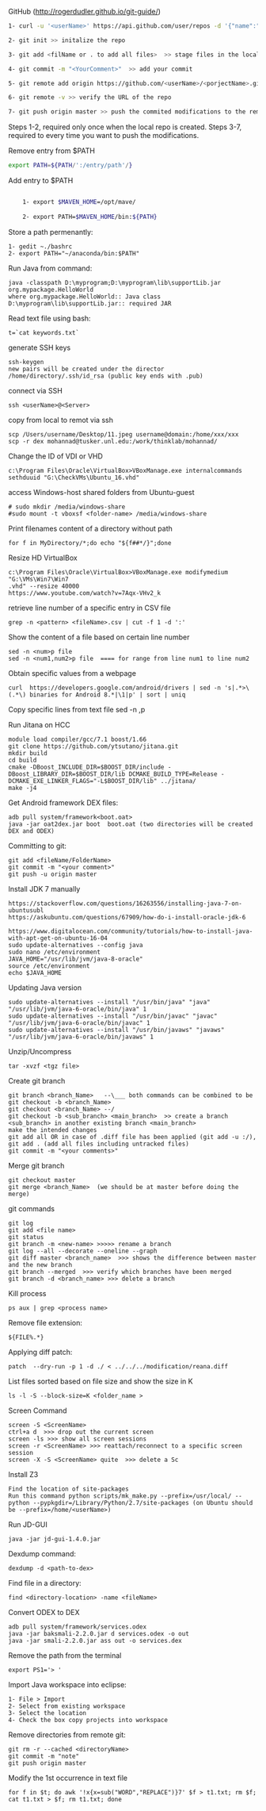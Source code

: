 GitHub (http://rogerdudler.github.io/git-guide/)

```sh
1- curl -u '<userName>' https://api.github.com/user/repos -d '{"name":"<projectname>","description":"<This project is a test>"}'  >> create repo

2- git init >> initalize the repo

3- git add <filName or . to add all files>  >> stage files in the local repository 

4- git commit -m "<YourComment>"  >> add your commit

5- git remote add origin https://github.com/<userName>/<porjectName>.git >> identify the name of the github repo

6- git remote -v >> verify the URL of the repo

7- git push origin master >> push the commited modifications to the remote repo
```

Steps 1-2, required only once when the local repo is created. Steps 3-7, required to every time you want to push the modifications. 
	

Remove entry from $PATH
```sh 
export PATH=${PATH/':/entry/path'/} 
```

Add entry to $PATH
```sh

	1- export $MAVEN_HOME=/opt/mave/
	
	2- export PATH=$MAVEN_HOME/bin:${PATH}
```

Store a path permenantly:


	1- gedit ~./bashrc
	2- export PATH="~/anaconda/bin:$PATH"
	


Run Java from command:

	java -classpath D:\myprogram;D:\myprogram\lib\supportLib.jar org.mypackage.HelloWorld
	where org.mypackage.HelloWorld:: Java class
	D:\myprogram\lib\supportLib.jar:: required JAR

	
Read text file using bash:

	t=`cat keywords.txt`


generate SSH keys

	ssh-keygen
	new pairs will be created under the director /home/directory/.ssh/id_rsa (public key ends with .pub)

connect via SSH

	ssh <userName>@<Server>

copy from local to remot via ssh

	scp /Users/username/Desktop/11.jpeg username@domain:/home/xxx/xxx
	scp -r dex mohannad@tusker.unl.edu:/work/thinklab/mohannad/

Change the ID of VDI or VHD

	c:\Program Files\Oracle\VirtualBox>VBoxManage.exe internalcommands sethduuid "G:\CheckVMs\Ubuntu_16.vhd"

access Windows-host shared folders from Ubuntu-guest

	# sudo mkdir /media/windows-share
	#sudo mount -t vboxsf <folder-name> /media/windows-share

Print filenames content of a directory without path

	for f in MyDirectory/*;do echo "${f##*/}";done
	
Resize HD VirtualBox

	c:\Program Files\Oracle\VirtualBox>VBoxManage.exe modifymedium "G:\VMs\Win7\Win7
	.vhd" --resize 40000
	https://www.youtube.com/watch?v=7Aqx-VHv2_k


retrieve line number of a specific entry in CSV file

	grep -n <pattern> <fileName>.csv | cut -f 1 -d ':'

Show the content of a file based on certain line number 

	sed -n <num>p file
	sed -n <num1,num2>p file  ==== for range from line num1 to line num2

Obtain specific values from a webpage

	curl  https://developers.google.com/android/drivers | sed -n 's|.*>\(.*\) binaries for Android 8.*|\1|p' | sort | uniq

Copy specific lines from text file
	sed -n <startLineNo>,<endLineNo>p <fileName>

Run Jitana on HCC

	module load compiler/gcc/7.1 boost/1.66
	git clone https://github.com/ytsutano/jitana.git
	mkdir build
	cd build
	cmake -DBoost_INCLUDE_DIR=$BOOST_DIR/include -DBoost_LIBRARY_DIR=$BOOST_DIR/lib DCMAKE_BUILD_TYPE=Release -DCMAKE_EXE_LINKER_FLAGS="-L$BOOST_DIR/lib" ../jitana/ 
	make -j4

Get Android framework DEX files:

	adb pull system/framework<boot.oat>
	java -jar oat2dex.jar boot  boot.oat (two directories will be created DEX and ODEX)

Committing to git:

	git add <fileName/FolderName>
	git commit -m "<your comment>"
	git push -u origin master


Install JDK 7 manually

	https://stackoverflow.com/questions/16263556/installing-java-7-on-ubuntusubl
	https://askubuntu.com/questions/67909/how-do-i-install-oracle-jdk-6

	https://www.digitalocean.com/community/tutorials/how-to-install-java-with-apt-get-on-ubuntu-16-04
	sudo update-alternatives --config java
	sudo nano /etc/environment	
	JAVA_HOME="/usr/lib/jvm/java-8-oracle"
	source /etc/environment
	echo $JAVA_HOME


Updating Java version

	sudo update-alternatives --install "/usr/bin/java" "java" "/usr/lib/jvm/java-6-oracle/bin/java" 1
	sudo update-alternatives --install "/usr/bin/javac" "javac" "/usr/lib/jvm/java-6-oracle/bin/javac" 1
	sudo update-alternatives --install "/usr/bin/javaws" "javaws" "/usr/lib/jvm/java-6-oracle/bin/javaws" 1


Unzip/Uncompress

	tar -xvzf <tgz file>

Create git branch

	git branch <branch_Name>   --\___ both commands can be combined to be git checkout -b <branch_Name>
	git checkout <branch_Name> --/
	git checkout -b <sub_branch> <main_branch>  >> create a branch <sub_branch> in another existing branch <main_branch>
	make the intended changes 
	git add all OR in case of .diff file has been applied (git add -u :/), git add . (add all files including untracked files)
	git commit -m "<your comments>"

Merge git branch

	git checkout master
	git merge <branch_Name>  (we should be at master before doing the merge)

git commands

	git log
	git add <file name>
	git status
	git branch -m <new-name> >>>>> rename a branch
	git log --all --decorate --oneline --graph
	git diff master <branch_name>  >>> shows the difference between master and the new branch
	git branch --merged  >>> verify which branches have been merged
	git branch -d <branch_name> >>> delete a branch 

Kill process 

	ps aux | grep <process name>

Remove file extension:

	${FILE%.*}

Applying diff patch:

	patch  --dry-run -p 1 -d ./ < ../../../modification/reana.diff

List files sorted based on file size and show the size in K

	ls -l -S --block-size=K <folder_name >

Screen Command

	screen -S <ScreenName>
	ctrl+a d  >>> drop out the current screen
	screen -ls >>> show all screen sessions
	screen -r <ScreenName> >>> reattach/reconnect to a specific screen session
	screen -X -S <ScreenName> quite  >>> delete a Sc 

Install Z3

	Find the location of site-packages 
	Run this command python scripts/mk_make.py --prefix=/usr/local/ --python --pypkgdir=/Library/Python/2.7/site-packages (on Ubuntu should be --prefix=/home/<userName>)

Run JD-GUI

	java -jar jd-gui-1.4.0.jar

Dexdump command:

	dexdump -d <path-to-dex>

Find file in a directory:

	find <directory-location> -name <fileName>

Convert ODEX to DEX

	adb pull system/framework/services.odex
	java -jar baksmali-2.2.0.jar d services.odex -o out
	java -jar smali-2.2.0.jar ass out -o services.dex


Remove the path from the terminal 

	export PS1='> ' 

Import Java workspace into eclipse:

	1- File > Import
	2- Select from existing workspace
	3- Select the location
	4- Check the box copy projects into workspace 

Remove directories from remote git:

	git rm -r --cached <directoryName>
	git commit -m "note"
	git push origin master

Modify the 1st occurrence in text file
	
	for f in $t; do awk '!x{x=sub("WORD","REPLACE")}7' $f > t1.txt; rm $f; cat t1.txt > $f; rm t1.txt; done


